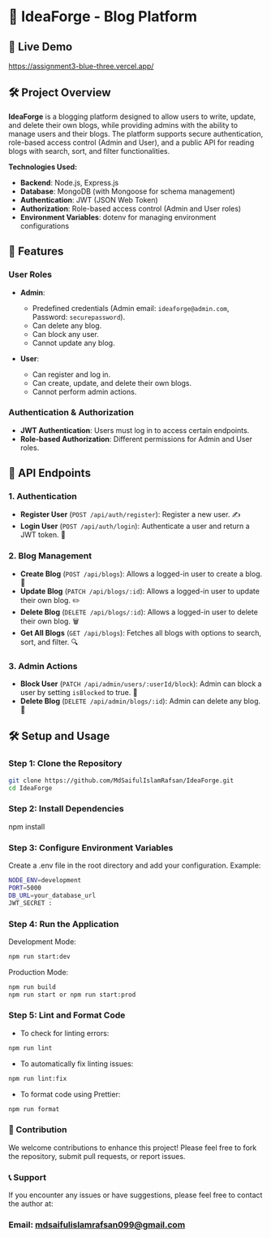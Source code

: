 # 📃 IdeaForge - Blog Platform

## 🚀 Live Demo
https://assignment3-blue-three.vercel.app/

## 🛠 Project Overview
**IdeaForge** is a blogging platform designed to allow users to write, update, and delete their own blogs, while providing admins with the ability to manage users and their blogs. The platform supports secure authentication, role-based access control (Admin and User), and a public API for reading blogs with search, sort, and filter functionalities.

**Technologies Used:**
- **Backend**: Node.js, Express.js
- **Database**: MongoDB (with Mongoose for schema management)
- **Authentication**: JWT (JSON Web Token)
- **Authorization**: Role-based access control (Admin and User roles)
- **Environment Variables**: dotenv for managing environment configurations

## 🚀 Features

### User Roles
- **Admin**:
  - Predefined credentials (Admin email: `ideaforge@admin.com`, Password: `securepassword`).
  - Can delete any blog.
  - Can block any user.
  - Cannot update any blog.
  
- **User**:
  - Can register and log in.
  - Can create, update, and delete their own blogs.
  - Cannot perform admin actions.

### Authentication & Authorization
- **JWT Authentication**: Users must log in to access certain endpoints.
- **Role-based Authorization**: Different permissions for Admin and User roles.

## 🚀 API Endpoints

### 1. Authentication
- **Register User** (`POST /api/auth/register`): Register a new user. ✍️
- **Login User** (`POST /api/auth/login`): Authenticate a user and return a JWT token. 🔐

### 2. Blog Management
- **Create Blog** (`POST /api/blogs`): Allows a logged-in user to create a blog. 📝
- **Update Blog** (`PATCH /api/blogs/:id`): Allows a logged-in user to update their own blog. ✏️
- **Delete Blog** (`DELETE /api/blogs/:id`): Allows a logged-in user to delete their own blog. 🗑️
- **Get All Blogs** (`GET /api/blogs`): Fetches all blogs with options to search, sort, and filter. 🔍

### 3. Admin Actions
- **Block User** (`PATCH /api/admin/users/:userId/block`): Admin can block a user by setting `isBlocked` to true. 🚫
- **Delete Blog** (`DELETE /api/admin/blogs/:id`): Admin can delete any blog. 🔨

## 🛠️ Setup and Usage

### Step 1: Clone the Repository
```bash
git clone https://github.com/MdSaifulIslamRafsan/IdeaForge.git
cd IdeaForge
```
### Step 2: Install Dependencies
npm install
### Step 3: Configure Environment Variables
Create a .env file in the root directory and add your configuration. Example:
```sh
NODE_ENV=development
PORT=5000
DB_URL=your_database_url
JWT_SECRET : 
```

### Step 4: Run the Application
Development Mode:
```sh
npm run start:dev
```

Production Mode:
```sh
npm run build
npm run start or npm run start:prod
```

### Step 5: Lint and Format Code
 
- To check for linting errors:

```sh
npm run lint
```

- To automatically fix linting issues:

```sh
npm run lint:fix
```

- To format code using Prettier:

```sh
npm run format
```

### 🤝 Contribution
We welcome contributions to enhance this project! Please feel free to fork the repository, submit pull requests, or report issues.
### 📞 Support
If you encounter any issues or have suggestions, please feel free to contact the author at:

### Email: mdsaifulislamrafsan099@gmail.com
